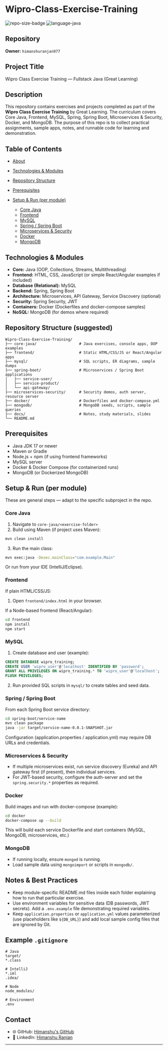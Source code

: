 # Wipro-Class-Exercise-Training

![repo-size-badge](https://img.shields.io/badge/Repo-Wipro--Class--Exercise--Training-blue)
![language-java](https://img.shields.io/badge/Language-Java-orange)

## Repository

**Owner:** `himanshuranjan977`

## Project Title

Wipro Class Exercise Training — Fullstack Java (Great Learning)

## Description

This repository contains exercises and projects completed as part of the **Wipro Class Exercise Training** by Great Learning. The curriculum covers Core Java, Frontend, MySQL, Spring, Spring Boot, Microservices & Security, Docker, and MongoDB. The purpose of this repo is to collect practical assignments, sample apps, notes, and runnable code for learning and demonstration.

## Table of Contents

* [About](#description)
* [Technologies & Modules](#technologies--modules)
* [Repository Structure](#repository-structure)
* [Prerequisites](#prerequisites)
* [Setup & Run (per module)](#setup--run-per-module)

  * [Core Java](#core-java)
  * [Frontend](#frontend)
  * [MySQL](#mysql)
  * [Spring / Spring Boot](#spring--spring-boot)
  * [Microservices & Security](#microservices--security)
  * [Docker](#docker)
  * [MongoDB](#mongodb)


## Technologies & Modules

* **Core:** Java (OOP, Collections, Streams, Multithreading)
* **Frontend:** HTML, CSS, JavaScript (or simple React/Angular examples if included)
* **Database (Relational):** MySQL
* **Backend:** Spring, Spring Boot
* **Architecture:** Microservices, API Gateway, Service Discovery (optional)
* **Security:** Spring Security, JWT
* **Containers:** Docker (Dockerfiles and docker-compose samples)
* **NoSQL:** MongoDB (for demos where required)

## Repository Structure (suggested)

```
Wipro-Class-Exercise-Training/
├── core-java/                   # Java exercises, console apps, OOP examples
├── frontend/                    # Static HTML/CSS/JS or React/Angular apps
├── mysql/                       # SQL scripts, ER diagrams, sample dumps
├── spring-boot/                 # Microservices / Spring Boot applications
│   ├── service-user/
│   ├── service-product/
│   └── api-gateway/
├── microservices-security/      # Security demos, auth server, resource server
├── docker/                      # Dockerfiles and docker-compose.yml
├── mongodb/                     # MongoDB seeds, scripts, sample queries
├── docs/                        # Notes, study materials, slides
└── README.md
```

## Prerequisites

* Java JDK 17 or newer
* Maven or Gradle
* Node.js + npm (if using frontend frameworks)
* MySQL server
* Docker & Docker Compose (for containerized runs)
* MongoDB (or Dockerized MongoDB)

## Setup & Run (per module)

These are general steps — adapt to the specific subproject in the repo.

### Core Java

1. Navigate to `core-java/<exercise-folder>`
2. Build using Maven (if project uses Maven):

```bash
mvn clean install
```

3. Run the main class:

```bash
mvn exec:java -Dexec.mainClass="com.example.Main"
```

Or run from your IDE (IntelliJ/Eclipse).

### Frontend

If plain HTML/CSS/JS:

1. Open `frontend/index.html` in your browser.

If a Node-based frontend (React/Angular):

```bash
cd frontend
npm install
npm start
```

### MySQL

1. Create database and user (example):

```sql
CREATE DATABASE wipro_training;
CREATE USER 'wipro_user'@'localhost' IDENTIFIED BY 'password';
GRANT ALL PRIVILEGES ON wipro_training.* TO 'wipro_user'@'localhost';
FLUSH PRIVILEGES;
```

2. Run provided SQL scripts in `mysql/` to create tables and seed data.

### Spring / Spring Boot

From each Spring Boot service directory:

```bash
cd spring-boot/service-name
mvn clean package
java -jar target/service-name-0.0.1-SNAPSHOT.jar
```

Configuration (application.properties / application.yml) may require DB URLs and credentials.

### Microservices & Security

* If multiple microservices exist, run service discovery (Eureka) and API gateway first (if present), then individual services.
* For JWT-based security, configure the auth-server and set the `spring.security.*` properties as required.

### Docker

Build images and run with docker-compose (example):

```bash
cd docker
docker-compose up --build
```

This will build each service Dockerfile and start containers (MySQL, MongoDB, microservices, etc.)

### MongoDB

* If running locally, ensure `mongod` is running.
* Load sample data using `mongoimport` or scripts in `mongodb/`.

## Notes & Best Practices

* Keep module-specific README.md files inside each folder explaining how to run that particular exercise.
* Use environment variables for sensitive data (DB passwords, JWT secrets). Add a `.env.example` file demonstrating required variables.
* Keep `application.properties` or `application.yml` values parameterized (use placeholders like `${DB_URL}`) and add local sample config files that are ignored by Git.

## Example `.gitignore`

```
# Java
target/
*.class

# IntelliJ
*.iml
.idea/

# Node
node_modules/

# Environment
.env
```

## Contact

- 🌐 GitHub: [Himanshu's GitHub](https://github.com/himanshuranjan977)  
- 💼 LinkedIn: [Himanshu Ranjan](https://www.linkedin.com/in/himanshu-ranjan-6019a6215/)  

---


